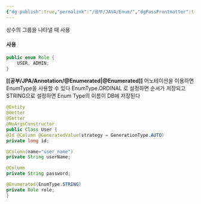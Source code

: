 ```yaml
---
{"dg-publish":true,"permalink":"/공부/JAVA/Enum/","dgPassFrontmatter":true}
---
```


상수의 그룹을 나타낼 때 사용

#### 사용

````java
public enum Role { 
	USER, ADMIN; 
}
````

**[[공부/JPA/Annotation/@Enumerated\|@Enumerated]]** 어노테이션을 이용하면 EnumType을 사용할 수 있다
EnumType.ORDINAL 로 설정하면 순서가 저장되고 STRING으로 설정하면 Enum Type의 이름이 DB에 저장된다
````java
@Entity
@Getter
@Setter 
@NoArgsConstructor 
public Class User { 
@Id @Column @GeneratedValue(strategy = GenerationType.AUTO) 
private long id; 

@Column(name="user_name") 
private String userName; 

@Column 
private String password; 

@Enumerated(EnumType.STRING) 
private Role role; 
}
````